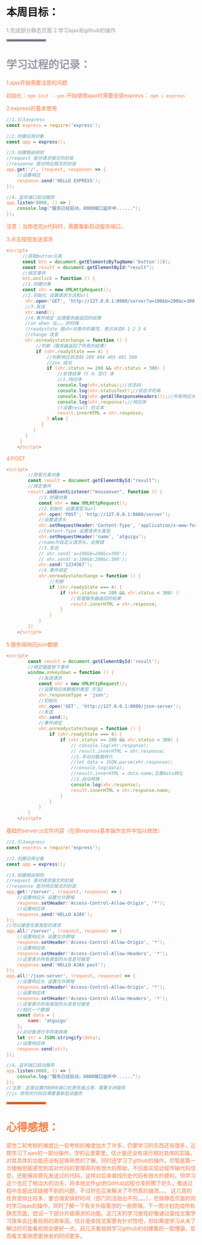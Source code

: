﻿# 本周目标：

<font color=#999AAA >1.完成部分静态页面
2.学习ajax和github的操作
<hr style=" border:solid; width:100px; height:1px;" color=#000000 size=1">

# 学习过程的记录：

<font color=#ff7b3f >1.ajax开始需要注意的问题

初始化：`npm init --yes`
开始使用ajax时需要安装express： `npm i express`

<font color=#ff7b3f >2.express的基本使用

```javascript
//1.引入express
const express = require('express');

//2.创建应用对象
const app = express();

//3.创建路由规则
//request 是对请求报文的封装
//response 是对响应报文的封装
app.get('/', (request, response) => {
    //设置响应
    response.send('HELLO EXPRESS');
});

//4。监听端口启动服务
app.listen(8000, () => {
    console.log("服务已经启动，8000端口监听中......");
});
```
<font color=#ff7b3f >注意：当修改完js代码时，需要重新启动服务端口。

<font color=#ff7b3f >3.点击按钮发送请求

```javascript
<script>
      //获取button元素
      const btn = document.getElementsByTagName('button')[0];
      const result = document.getElementById("result");
      //绑定事件
      btn.onclick = function () {
      //1.创建对象
      const xhr = new XMLHttpRequest();
      //2.初始化 设置请求方法和url
       xhr.open('GET', 'http://127.0.0.1:8080/server?a=100&b=200&c=300');//设置请求参数(以？作为分割)
       //3.发送
       xhr.send();
       //4.事件绑定 处理服务器返回的结果
       //on when 当。。。的时候
       //readystate 是xhr对象中的属性，表示状态0 1 2 3 4
       //change 改变
       xhr.onreadystatechange = function () {
           //判断（服务器返回了所有的结果）
           if (xhr.readyState === 4) {
               //判断响应状态码 200 404 403 401 500
               //2xx 成功
               if (xhr.status >= 200 && xhr.status < 300) {
                   //处理结果 行 头 空行 体
                   //1.响应体
                   console.log(xhr.status);//状态码
                   console.log(xhr.statusText);//状态字符串
                   console.log(xhr.getAllResponseHeaders());//所有响应头
                   console.log(xhr.response);//响应体
                   //设置result 的文本
                   result.innerHTML = xhr.response;
               } else {
             }
          }
       }
     }
    </script>
```
<font color=#ff7b3f >4.POST

```javascript
<script>
        //获取元素对象
        const result = document.getElementById("result");
        //绑定事件
        result.addEventListener("mouseover", function () {
            //1.创建对象
            const xhr = new XMLHttpRequest();
            //2.初始化 设置类型与url
            xhr.open('POST', 'http://127.0.0.1:8080/server');
            //设置请求头
            xhr.setRequestHeader('Content-Type', 'application/x-www-form-urlencoded');
            //Content-Type 设置请求头类型
            xhr.setRequestHeader('name', 'atguigu');
            //name为自定义请求头，会报错
            //3.发送
            // xhr.send('a=100&b=200&c=300');
            // xhr.send('a:100&b:200&c:300');
            xhr.send('1234567');
            //4.事件绑定
            xhr.onreadystatechange = function () {
                //判断
                if (xhr.readyState === 4) {
                    if (xhr.status >= 200 && xhr.status < 300) {
                        //处理服务器返回的结果
                        result.innerHTML = xhr.response;
                    }
                }
            }
        })
    </script>
```
<font color=#ff7b3f >5.服务端响应json数据

```javascript
<script>
        const result = document.getElementById('result');
        //绑定键盘按下事件
        window.onkeydown = function () {
            //发送请求
            const xhr = new XMLHttpRequest();
            //设置响应体数据的类型 方法2
            xhr.responseType = 'json';
            //初始化
            xhr.open('GET', 'http://127.0.0.1:8080/json-server');
            //发送
            xhr.send();
            //事件绑定
            xhr.onreadystatechange = function () {
                if (xhr.readyState === 4) {
                    if (xhr.status >= 200 && xhr.status < 300) {
                        // console.log(xhr.response);
                        // result.innerHTML = xhr.response;
                        //1.手动对数据转化
                        //let data = JSON.parse(xhr.response);
                        //console.log(data);
                        //result.innerHTML = data.name;无需data转化
                        //2.自动转换
                        console.log(xhr.response);
                        result.innerHTML = xhr.response.name;
                    }
                }
            }
        }
    </script>
```
基础的server js文件内容（在原express基本操作文件中加以修改）

```javascript
//1.引入express
const express = require('express');

//2.创建应用对象
const app = express();

//3.创建路由规则
//request 是对请求报文的封装
//response 是对响应报文的封装
app.get('/server', (request, response) => {
    //设置响应头 设置允许跨域
    response.setHeader('Access-Control-Allow-Origin', '*');
    //设置响应体
    response.send('HELLO AJAX');
});
//可以接受任意类型的请求
app.all('/server', (request, response) => {
    //设置响应头 设置允许跨域
    response.setHeader('Access-Control-Allow-Origin', '*');
    //设置响应体
    response.setHeader('Access-Control-Allow-Headers', '*');
    //这里表示所有类型的头信息可接受
    response.send('HELLO AJAX post');
});
app.all('/json-server', (request, response) => {
    //设置响应头 设置允许跨域
    response.setHeader('Access-Control-Allow-Origin', '*');
    //设置响应体
    response.setHeader('Access-Control-Allow-Headers', '*');
    //这里表示所有类型的头信息可接受
    //相应一个数据
    const data = {
        name: 'atguigu'
    };
    //对对象进行字符串转换
    let str = JSON.stringify(data);
    //设置响应体
    response.send(str);
});

//4。监听端口启动服务
app.listen(8080, () => {
    console.log("服务已经启动，8080端口监听中......");
});
//注意：这里设置的8000端口在原先被占用，需要关闭服务
//js 修改完代码后需要重新启动服务
```


<hr style=" border:solid; width:100px; height:1px;" color=#000000 size=1">

# 心得感想：
感觉二轮考核的难度比一轮考核的难度加大了许多，仍要学习的东西还有很多，近期学习了ajax的一部分操作，学的云里雾里，估计是还没有进行相对具体的实操，对其具体的功能还没有足够熟悉的了解。同时还学习了github的操作，尽管是第一次接触但能感觉到其对代码的管理真的有很大的帮助，不仅能实现远程传输代码信息，还能保存原先发送过的代码，这样对后来查找历史代码有很大的便利。但学习这个也花了相当大的功夫，将本地文件git到GitHub远程仓库折腾了好久，推送过程中总是出现链接不到的问题，不过好在后来解决了不然真的崩溃。。。
这几周的任务安排比较多，要合理安排好时间（部门的活层出不穷。。。），在做静态页面的同时学习ajax的操作，同时了解一下有关升级需求的一些原理。下一周计划完成所有静态页面，尝试一下部分升级需求的功能。这几天的学习发现好像通过查找文案学习效率会比看视频的效率高，估计是查找文案更有针对性吧，但如果是学习从未了解过的可能看视频会更好一点。前几天看视频学习github的创建看的一脸懵逼，反而看文案熟悉更快省的时间更多。
